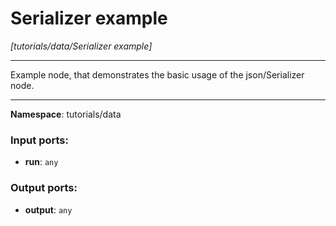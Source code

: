 # Serializer example

_[tutorials/data/Serializer example]_

---

Example node, that demonstrates the basic usage of the json/Serializer node.

---

__Namespace__: tutorials/data

### Input ports:

* __run__: ` any `

### Output ports:

* __output__: ` any `


